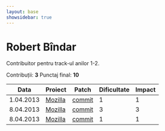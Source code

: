 ```yaml
---
layout: base
showsidebar: true
---
```


# Robert Bîndar

Contribuitor pentru track-ul anilor 1-2.

Contribuții: **3**
Punctaj final: **10**

|Data |Proiect | Patch |Dificultate|Impact|
|-----|--------|-------|-----------|------|
| 1.04.2013|[Mozilla][mozilla]|[commit](https://bugzilla.mozilla.org/show_bug.cgi?id=856409)|1|1|
| 8.04.2013|[Mozilla][mozilla]|[commit](https://bugzilla.mozilla.org/show_bug.cgi?id=796005)|3|3|
| 8.04.2013|[Mozilla][mozilla]|[commit](https://bugzilla.mozilla.org/show_bug.cgi?id=856552)|1|1|

[mozilla]: https://wiki.mozilla.org/Main_Page "Mozilla Project"
